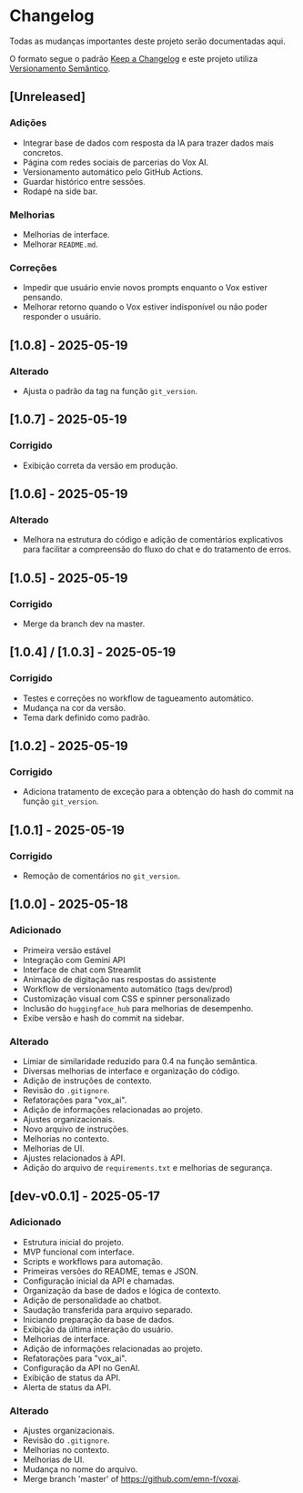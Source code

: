 # Changelog

Todas as mudanças importantes deste projeto serão documentadas aqui.

O formato segue o padrão [Keep a Changelog](https://keepachangelog.com/pt-BR/1.0.0/)
e este projeto utiliza [Versionamento Semântico](https://semver.org/lang/pt-BR/).

## [Unreleased]
### Adições
- Integrar base de dados com resposta da IA para trazer dados mais concretos.
- Página com redes sociais de parcerias do Vox AI.
- Versionamento automático pelo GitHub Actions.
- Guardar histórico entre sessões.
- Rodapé na side bar.

### Melhorias
- Melhorias de interface.
- Melhorar `README.md`.

### Correções
- Impedir que usuário envie novos prompts enquanto o Vox estiver pensando.
- Melhorar retorno quando o Vox estiver indisponível ou não poder responder o usuário.


## [1.0.8] - 2025-05-19
### Alterado
- Ajusta o padrão da tag na função `git_version`.

## [1.0.7] - 2025-05-19
### Corrigido
- Exibição correta da versão em produção.

## [1.0.6] - 2025-05-19
### Alterado
- Melhora na estrutura do código e adição de comentários explicativos para facilitar a compreensão do fluxo do chat e do tratamento de erros.

## [1.0.5] - 2025-05-19
### Corrigido
- Merge da branch dev na master.

## [1.0.4] / [1.0.3] - 2025-05-19
### Corrigido
- Testes e correções no workflow de tagueamento automático.
- Mudança na cor da versão.
- Tema dark definido como padrão.

## [1.0.2] - 2025-05-19
### Corrigido
- Adiciona tratamento de exceção para a obtenção do hash do commit na função `git_version`.

## [1.0.1] - 2025-05-19
### Corrigido
- Remoção de comentários no `git_version`.

## [1.0.0] - 2025-05-18
### Adicionado
- Primeira versão estável
- Integração com Gemini API
- Interface de chat com Streamlit
- Animação de digitação nas respostas do assistente
- Workflow de versionamento automático (tags dev/prod)
- Customização visual com CSS e spinner personalizado
- Inclusão do `huggingface_hub` para melhorias de desempenho.
- Exibe versão e hash do commit na sidebar.

### Alterado
- Limiar de similaridade reduzido para 0.4 na função semântica.
- Diversas melhorias de interface e organização do código.
- Adição de instruções de contexto.
- Revisão do `.gitignore`.
- Refatorações para "vox_ai".
- Adição de informações relacionadas ao projeto.
- Ajustes organizacionais.
- Novo arquivo de instruções.
- Melhorias no contexto.
- Melhorias de UI.
- Ajustes relacionados à API.
- Adição do arquivo de `requirements.txt` e melhorias de segurança.

## [dev-v0.0.1] - 2025-05-17
### Adicionado
- Estrutura inicial do projeto.
- MVP funcional com interface.
- Scripts e workflows para automação.
- Primeiras versões do README, temas e JSON.
- Configuração inicial da API e chamadas.
- Organização da base de dados e lógica de contexto.
- Adição de personalidade ao chatbot.
- Saudação transferida para arquivo separado.
- Iniciando preparação da base de dados.
- Exibição da última interação do usuário.
- Melhorias de interface.
- Adição de informações relacionadas ao projeto.
- Refatorações para "vox_ai".
- Configuração da API no GenAI.
- Exibição de status da API.
- Alerta de status da API.

### Alterado
- Ajustes organizacionais.
- Revisão do `.gitignore`.
- Melhorias no contexto.
- Melhorias de UI.
- Mudança no nome do arquivo.
- Merge branch 'master' of https://github.com/emn-f/voxai.

